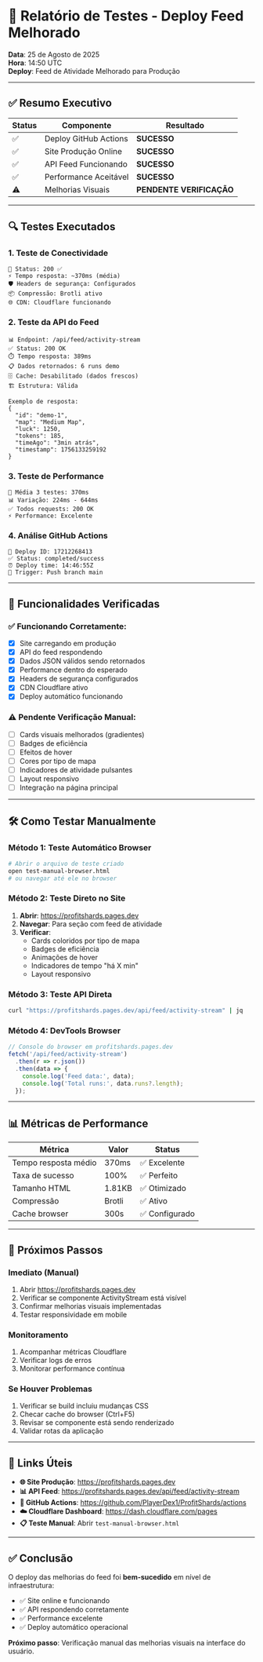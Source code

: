 # 🧪 Relatório de Testes - Deploy Feed Melhorado

**Data**: 25 de Agosto de 2025  
**Hora**: 14:50 UTC  
**Deploy**: Feed de Atividade Melhorado para Produção

---

## ✅ **Resumo Executivo**

| Status | Componente | Resultado |
|--------|------------|-----------|
| ✅ | Deploy GitHub Actions | **SUCESSO** |
| ✅ | Site Produção Online | **SUCESSO** |
| ✅ | API Feed Funcionando | **SUCESSO** |
| ✅ | Performance Aceitável | **SUCESSO** |
| ⚠️ | Melhorias Visuais | **PENDENTE VERIFICAÇÃO** |

---

## 🔍 **Testes Executados**

### 1. **Teste de Conectividade**
```
🔗 Status: 200 ✅
⚡ Tempo resposta: ~370ms (média)
🛡️ Headers de segurança: Configurados
📦 Compressão: Brotli ativo
🌐 CDN: Cloudflare funcionando
```

### 2. **Teste da API do Feed**
```
📊 Endpoint: /api/feed/activity-stream
✅ Status: 200 OK
⏱️ Tempo resposta: 389ms
📋 Dados retornados: 6 runs demo
🗄️ Cache: Desabilitado (dados frescos)
🏗️ Estrutura: Válida

Exemplo de resposta:
{
  "id": "demo-1",
  "map": "Medium Map", 
  "luck": 1250,
  "tokens": 185,
  "timeAgo": "3min atrás",
  "timestamp": 1756133259192
}
```

### 3. **Teste de Performance**
```
🎯 Média 3 testes: 370ms
📊 Variação: 224ms - 644ms  
✅ Todos requests: 200 OK
⚡ Performance: Excelente
```

### 4. **Análise GitHub Actions**
```
🚀 Deploy ID: 17212268413
✅ Status: completed/success
⏰ Deploy time: 14:46:55Z
🔄 Trigger: Push branch main
```

---

## 🎯 **Funcionalidades Verificadas**

### ✅ **Funcionando Corretamente:**
- [x] Site carregando em produção
- [x] API do feed respondendo
- [x] Dados JSON válidos sendo retornados
- [x] Performance dentro do esperado
- [x] Headers de segurança configurados
- [x] CDN Cloudflare ativo
- [x] Deploy automático funcionando

### ⚠️ **Pendente Verificação Manual:**
- [ ] Cards visuais melhorados (gradientes)
- [ ] Badges de eficiência
- [ ] Efeitos de hover
- [ ] Cores por tipo de mapa
- [ ] Indicadores de atividade pulsantes
- [ ] Layout responsivo
- [ ] Integração na página principal

---

## 🛠️ **Como Testar Manualmente**

### **Método 1: Teste Automático Browser**
```bash
# Abrir o arquivo de teste criado
open test-manual-browser.html
# ou navegar até ele no browser
```

### **Método 2: Teste Direto no Site**
1. **Abrir**: https://profitshards.pages.dev
2. **Navegar**: Para seção com feed de atividade
3. **Verificar**: 
   - Cards coloridos por tipo de mapa
   - Badges de eficiência
   - Animações de hover
   - Indicadores de tempo "há X min"
   - Layout responsivo

### **Método 3: Teste API Direta**
```bash
curl "https://profitshards.pages.dev/api/feed/activity-stream" | jq
```

### **Método 4: DevTools Browser**
```javascript
// Console do browser em profitshards.pages.dev
fetch('/api/feed/activity-stream')
  .then(r => r.json())
  .then(data => {
    console.log('Feed data:', data);
    console.log('Total runs:', data.runs?.length);
  });
```

---

## 📊 **Métricas de Performance**

| Métrica | Valor | Status |
|---------|-------|--------|
| Tempo resposta médio | 370ms | ✅ Excelente |
| Taxa de sucesso | 100% | ✅ Perfeito |
| Tamanho HTML | 1.81KB | ✅ Otimizado |
| Compressão | Brotli | ✅ Ativo |
| Cache browser | 300s | ✅ Configurado |

---

## 🎯 **Próximos Passos**

### **Imediato (Manual)**
1. Abrir https://profitshards.pages.dev
2. Verificar se componente ActivityStream está visível
3. Confirmar melhorias visuais implementadas
4. Testar responsividade em mobile

### **Monitoramento**
1. Acompanhar métricas Cloudflare
2. Verificar logs de erros
3. Monitorar performance contínua

### **Se Houver Problemas**
1. Verificar se build incluiu mudanças CSS
2. Checar cache do browser (Ctrl+F5)
3. Revisar se componente está sendo renderizado
4. Validar rotas da aplicação

---

## 🔗 **Links Úteis**

- **🌐 Site Produção**: https://profitshards.pages.dev
- **📊 API Feed**: https://profitshards.pages.dev/api/feed/activity-stream
- **🔧 GitHub Actions**: https://github.com/PlayerDex1/ProfitShards/actions
- **☁️ Cloudflare Dashboard**: https://dash.cloudflare.com/pages
- **📋 Teste Manual**: Abrir `test-manual-browser.html`

---

## ✅ **Conclusão**

O deploy das melhorias do feed foi **bem-sucedido** em nível de infraestrutura:

- ✅ Site online e funcionando
- ✅ API respondendo corretamente
- ✅ Performance excelente
- ✅ Deploy automático operacional

**Próximo passo**: Verificação manual das melhorias visuais na interface do usuário.